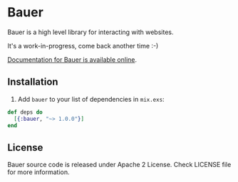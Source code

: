 # Bauer

Bauer is a high level library for interacting with websites.

It's a work-in-progress, come back another time :-)

[Documentation for Bauer is available online](http://hexdocs.pm/bauer/).

## Installation

  1. Add `bauer` to your list of dependencies in `mix.exs`:

```elixir
def deps do
  [{:bauer, "~> 1.0.0"}]
end
```

## License

Bauer source code is released under Apache 2 License.
Check LICENSE file for more information.
